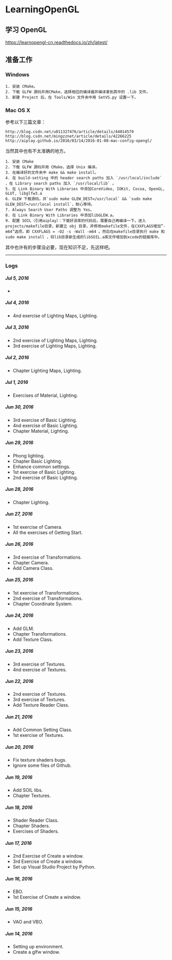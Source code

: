 # LearningOpenGL

## 学习 OpenGL
https://learnopengl-cn.readthedocs.io/zh/latest/

## 准备工作

### Windows

    1. 安装 CMake。
    2. 下载 GLFW 源码并用CMake，选择相应的编译器并编译拿到其中的 .lib 文件。
    3. 新建 Project 后，在 Tools/Win 文件夹中用 SetVS.py 设置一下。

### Mac OS X

参考以下三篇文章：

    http://blog.csdn.net/u011327476/article/details/44014579
    http://blog.csdn.net/mingzznet/article/details/42266225
    http://aiplay.github.io/2016/03/14/2016-01-08-mac-config-opengl/
    
当然其中也有不太准确的地方。

    1. 安装 CMake
    2. 下载 GLFW 源码并用 CMake，选择 Unix 编译。
    3. 在编译好的文件夹中 make && make install。
    4. 在 build-setting 中的 header search paths 加入 `/usr/local/include` ，在 Library search paths 加入 `/usr/local/lib` 。
    5. 在 Link Binary With Libraries 中添加CoreVideo, IOKit, Cocoa, OpenGL, GLUT, libglfw3.a
    6. GLEW 下载源码，并`sudo make GLEW_DEST=/usr/local` && `sudo make GLEW_DEST=/usr/local install`，耐心等待。
    7. Always Search User Paths 调整为 Yes。
    8. 在 Link Binary With Libraries 中添加libGLEW.a。
    9. 配置 SOIL（引用aiplay）：下载好该库的代码后，需要自己再编译一下。进入projects/makefile目录，新建立 obj 目录，并修改makefile文件，在CXXFLAGS增加”-m64”选项，即 CXXFLAGS = -O2 -s -Wall -m64 。然后在makefile目录执行 make 和 sudo make install ，将lib目录新生成的libSOIL.a库文件增加到xcode的链接库中。

其中也许有的步骤没必要，现在知识不足，先这样吧。

---
### Logs

##### Jul 5, 2016
 - 

##### Jul 4, 2016
 - 4nd exercise of Lighting Maps, Lighting.

##### Jul 3, 2016
 - 2nd exercise of Lighting Maps, Lighting.
 - 3rd exercise of Lighting Maps, Lighting.

##### Jul 2, 2016
 - Chapter Lighting Maps, Lighting.

##### Jul 1, 2016
 - Exercises of Material, Lighting.

##### Jun 30, 2016
 - 3rd exercise of Basic Lighting.
 - 4nd exercise of Basic Lighting.
 - Chapter Material, Lighting.

##### Jun 29, 2016
 - Phong lighting.
 - Chapter Basic Lighting.
 - Enhance common settings.
 - 1st exercise of Basic Lighting.
 - 2nd exercise of Basic Lighting.

##### Jun 28, 2016
 - Chapter Lighting.

##### Jun 27, 2016
 - 1st exercise of Camera.
 - All the exercises of Getting Start.

##### Jun 26, 2016
 - 3rd exercise of Transformations.
 - Chapter Camera.
 - Add Camera Class.

##### Jun 25, 2016
 - 1st exercise of Transformations.
 - 2nd exercise of Transformations.
 - Chapter Coordinate System.

##### Jun 24, 2016
 - Add GLM.
 - Chapter Transformations.
 - Add Texture Class.

##### Jun 23, 2016
 - 3rd exercise of Textures.
 - 4nd exercise of Textures.

##### Jun 22, 2016
 - 2nd exercise of Textures.
 - 3rd exercise of Textures.
 - Add Texture Reader Class.

##### Jun 21, 2016
 - Add Common Setting Class.
 - 1st exercise of Textures.

##### Jun 20, 2016
 - Fix texture shaders bugs.
 - Ignore some files of Github.

##### Jun 19, 2016
 - Add SOIL libs.
 - Chapter Textures.

##### Jun 18, 2016
 - Shader Reader Class.
 - Chapter Shaders.
 - Exercises of Shaders.

##### Jun 17, 2016
 - 2nd Exercise of Create a window.
 - 3rd Exercise of Create a window.
 - Set up Visual Studio Project by Python.

##### Jun 16, 2016
 - EBO.
 - 1st Exercise of Create a window.

##### Jun 15, 2016
 - VAO and VBO.

##### Jun 14, 2016
 - Setting up environment.
 - Create a glfw window.

